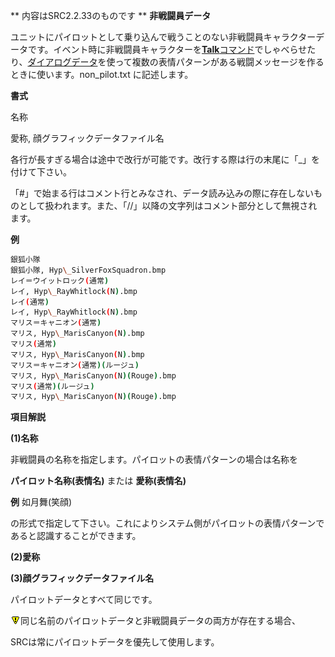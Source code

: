 ** 内容はSRC2.2.33のものです **
**非戦闘員データ**

ユニットにパイロットとして乗り込んで戦うことのない非戦闘員キャラクターデータです。イベント時に非戦闘員キャラクターを[**Talk**コマンド](Talkコマンド.md)でしゃべらせたり、[ダイアログデータ](ダイアログデータ.md)を使って複数の表情パターンがある戦闘メッセージを作るときに使います。non\_pilot.txt に記述します。

**書式**

名称

愛称, 顔グラフィックデータファイル名

各行が長すぎる場合は途中で改行が可能です。改行する際は行の末尾に「\_」を付けて下さい。

「#」で始まる行はコメント行とみなされ、データ読み込みの際に存在しないものとして扱われます。また、「//」以降の文字列はコメント部分として無視されます。

**例**
```sh
銀狐小隊
銀狐小隊, Hyp\_SilverFoxSquadron.bmp
レイ＝ウイットロック(通常)
レイ, Hyp\_RayWhitlock(N).bmp
レイ(通常)
レイ, Hyp\_RayWhitlock(N).bmp
マリス＝キャニオン(通常)
マリス, Hyp\_MarisCanyon(N).bmp
マリス(通常)
マリス, Hyp\_MarisCanyon(N).bmp
マリス＝キャニオン(通常)(ルージュ)
マリス, Hyp\_MarisCanyon(N)(Rouge).bmp
マリス(通常)(ルージュ)
マリス, Hyp\_MarisCanyon(N)(Rouge).bmp
```

**項目解説**

**(1)名称**

非戦闘員の名称を指定します。パイロットの表情パターンの場合は名称を

**パイロット名称(表情名)** または **愛称(表情名)**

**例** 如月舞(笑顔)

の形式で指定して下さい。これによりシステム側がパイロットの表情パターンであると認識することができます。

**(2)愛称**

**(3)顔グラフィックデータファイル名**

パイロットデータとすべて同じです。

![](../images/bm0.gif)同じ名前のパイロットデータと非戦闘員データの両方が存在する場合、

SRCは常にパイロットデータを優先して使用します。
